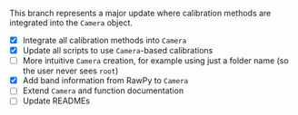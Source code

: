 This branch represents a major update where calibration methods are integrated into the `Camera` object.

- [x] Integrate all calibration methods into `Camera`
- [x] Update all scripts to use `Camera`-based calibrations
- [ ] More intuitive `Camera` creation, for example using just a folder name (so the user never sees `root`)
- [x] Add band information from RawPy to `Camera`
- [ ] Extend `Camera` and function documentation
- [ ] Update READMEs
